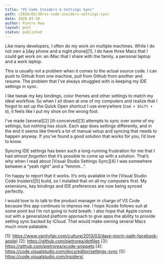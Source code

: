 ```yaml
---
title: "VS Code Insiders & Settings Sync"
path: /2020/03/30/vs-code-insiders-settings-sync 
date: 2020-03-30
author: Pietro Rea
layout: post
status: published
---
```


Like many developers, I often do my work on multiple machines. While I do not own a [day phone and a night phone][1], I do have three Macs that I could get work on: an iMac that I share with the family, a personal laptop and a work laptop.

This is usually not a problem when it comes to the actual source code. I can push to Github from one machine, pull from Github from another and resume. The problem that I’ve always struggled with is keeping my IDE settings in sync. 

I like tweak my key bindings, color themes and other settings to match my ideal workflow. So when I sit down at one of my computers and realize that I forgot to set up the Quick Open shortcut I use everywhere (`Cmd + Shift + O`), it feels like I put my shoe on the wrong foot.

I’ve made [several][2] [ill-conceived][3] attempts to sync over some of my settings, but nothing has stuck. Each app does settings differently, and in the end it seems like there’s a lot of manual setup and syncing that needs to happen anyway. If you’ve found a good solution that works for you, I’d love to know.

Syncing IDE settings has been such a long-running frustration for me that I had _almost forgotten_ that it’s possible to come up with a solution. That’s why when I read about [Visual Studio Settings Sync][4] I was somewhere between a “yeah right” and a “hmmm…”.

I’m happy to report that it works. It’s only available in the [Visual Studio Code Insiders][5] build, so I installed that on all my computers first. My extensions, key bindings and IDE preferences are now being synced perfectly.

I would love to to talk to the product manager in charge of VS Code because this app continues to impress me. I hope Xcode follows suit at some point but I’m not going to hold breath. I also hope that Apple comes out with a  generalized platform approach to give apps the ability to provide setting sync backed by iCloud. That would make owning several Macs much more palatable. 

[1]:	https://www.vanityfair.com/culture/2013/03/dave-morin-path-facebook-apple)
[2]:	https://github.com/pietrorea/dotfiles
[3]:	https://github.com/pietrorea/xcode-snippets
[4]:	https://code.visualstudio.com/docs/editor/settings-sync
[5]:	https://code.visualstudio.com/insiders/